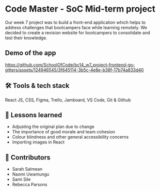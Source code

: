 # Code Master - SoC Mid-term project 
Our week 7 project was to build a front-end application which helps to address challenges that bootcampers face while learning remotely. We decided to create a revision website for bootcampers to consolidate and test their knowledge.

## Demo of the app 

https://github.com/SchoolOfCode/bc14_w7_project-frontend-go-gitters/assets/124946545/3f645114-3b5c-4e8e-b38f-17b74a833d40

## 🛠️ Tools & tech stack 
React JS, CSS, Figma, Trello, Jamboard, VS Code, Git & Github 

## 🏫 Lessons learned 
- Adjusting the original plan due to change
- The importance of good morale and team cohesion 
- Colour blindness and other general accessibility concerns
- Importing images in React 

## 🤝 Contributors 
- Sarah Salmean 
- Naomi Uwamungu
- Sami Sile 
- Rebecca Parsons 
